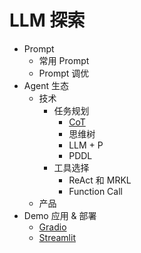# LLM 探索
* Prompt
  * 常用 Prompt
  * Prompt 调优
* Agent 生态
  * 技术
    * 任务规划
      * [CoT](agent/cot/readme.md)
      * 思维树
      * LLM + P
      * PDDL
    * 工具选择
      * ReAct 和 MRKL
      * Function Call
  * 产品
* Demo 应用 & 部署
  * [Gradio](./deploy/gradio/readme.md)
  * [Streamlit](./deploy/streamlit/readme.md)